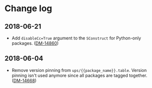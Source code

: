 # Change log

## 2018-06-21

- Add `disableCc=True` argument to the `SConstruct` for Python-only packages.
  ([DM-14860](https://jira.lsstcorp.org/browse/DM-14860))

## 2018-06-04

- Remove version pinning from `ups/{{package_name}}.table`.
  Version pinning isn't used anymore since all packages are tagged together.
  ([DM-14668](https://jira.lsstcorp.org/browse/DM-14668))

